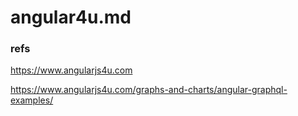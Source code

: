 # angular4u.md


### refs

https://www.angularjs4u.com

https://www.angularjs4u.com/graphs-and-charts/angular-graphql-examples/

